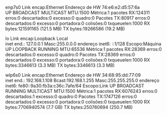 
enp7s0    Link encap:Ethernet  Endereço de HW 74:e6:e2:d5:57:6a  
          UP BROADCAST MULTICAST  MTU:1500  Métrica:1
          pacotes RX:124311 erros:0 descartados:0 excesso:0 quadro:0
          Pacotes TX:80917 erros:0 descartados:0 excesso:0 portadora:0
          colisões:0 txqueuelen:1000 
          RX bytes:121591165 (121.5 MB) TX bytes:19266586 (19.2 MB)

lo        Link encap:Loopback Local  
          inet end.: 127.0.0.1  Masc:255.0.0.0
          endereço inet6: ::1/128 Escopo:Máquina
          UP LOOPBACK RUNNING  MTU:65536  Métrica:1
          pacotes RX:28369 erros:0 descartados:0 excesso:0 quadro:0
          Pacotes TX:28369 erros:0 descartados:0 excesso:0 portadora:0
          colisões:0 txqueuelen:1000 
          RX bytes:3346613 (3.3 MB) TX bytes:3346613 (3.3 MB)

wlp6s0    Link encap:Ethernet  Endereço de HW 34:68:95:dd:77:09  
          inet end.: 192.168.1.108  Bcast:192.168.1.255  Masc:255.255.255.0
          endereço inet6: fe80::9a30:fb3a:c36c:7afe/64 Escopo:Link
          UP BROADCAST RUNNING MULTICAST  MTU:1500  Métrica:1
          pacotes RX:6076243 erros:0 descartados:1 excesso:0 quadro:0
          Pacotes TX:1747126 erros:0 descartados:0 excesso:0 portadora:0
          colisões:0 txqueuelen:1000 
          RX bytes:7706940574 (7.7 GB) TX bytes:250760694 (250.7 MB)

